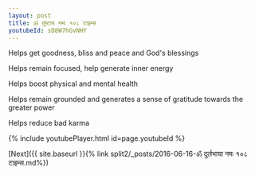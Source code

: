 ```yaml
---
layout: post
title: ॐ तुष्टाय नमः १०८ टाइम्स
youtubeId: sD8W7hGvNHY
---
```

 
 
Helps get goodness, bliss and peace and God's blessings
 
Helps remain focused, help generate inner energy 
 
Helps boost physical and mental health 
 
Helps remain grounded and generates a sense of gratitude towards the greater power 
 
Helps reduce bad karma
 
 
 
 


{% include youtubePlayer.html id=page.youtubeId %}
 
[Next]({{ site.baseurl }}{% link  split2/_posts/2016-06-16-ॐ दुर्लभाया नमः १०८ टाइम्स.md%})
 
